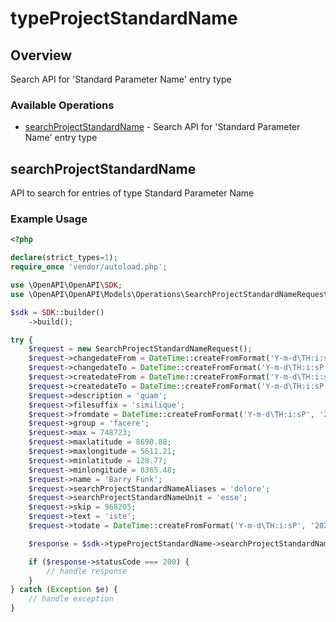 # typeProjectStandardName

## Overview

Search API for 'Standard Parameter Name' entry type

### Available Operations

* [searchProjectStandardName](#searchprojectstandardname) - Search API for 'Standard Parameter Name' entry type

## searchProjectStandardName

API to search for entries of type Standard Parameter Name

### Example Usage

```php
<?php

declare(strict_types=1);
require_once 'vendor/autoload.php';

use \OpenAPI\OpenAPI\SDK;
use \OpenAPI\OpenAPI\Models\Operations\SearchProjectStandardNameRequest;

$sdk = SDK::builder()
    ->build();

try {
    $request = new SearchProjectStandardNameRequest();
    $request->changedateFrom = DateTime::createFromFormat('Y-m-d\TH:i:sP', '2020-06-25T04:21:40.208Z');
    $request->changedateTo = DateTime::createFromFormat('Y-m-d\TH:i:sP', '2021-09-05T01:09:34.246Z');
    $request->createdateFrom = DateTime::createFromFormat('Y-m-d\TH:i:sP', '2022-10-28T08:52:08.006Z');
    $request->createdateTo = DateTime::createFromFormat('Y-m-d\TH:i:sP', '2020-07-26T23:23:59.902Z');
    $request->description = 'quam';
    $request->filesuffix = 'similique';
    $request->fromdate = DateTime::createFromFormat('Y-m-d\TH:i:sP', '2020-04-15T01:03:52.923Z');
    $request->group = 'facere';
    $request->max = 748723;
    $request->maxlatitude = 8690.88;
    $request->maxlongitude = 5611.21;
    $request->minlatitude = 128.77;
    $request->minlongitude = 8365.48;
    $request->name = 'Barry Funk';
    $request->searchProjectStandardNameAliases = 'dolore';
    $request->searchProjectStandardNameUnit = 'esse';
    $request->skip = 968205;
    $request->text = 'iste';
    $request->todate = DateTime::createFromFormat('Y-m-d\TH:i:sP', '2022-06-02T22:16:37.572Z');

    $response = $sdk->typeProjectStandardName->searchProjectStandardName($request);

    if ($response->statusCode === 200) {
        // handle response
    }
} catch (Exception $e) {
    // handle exception
}
```
